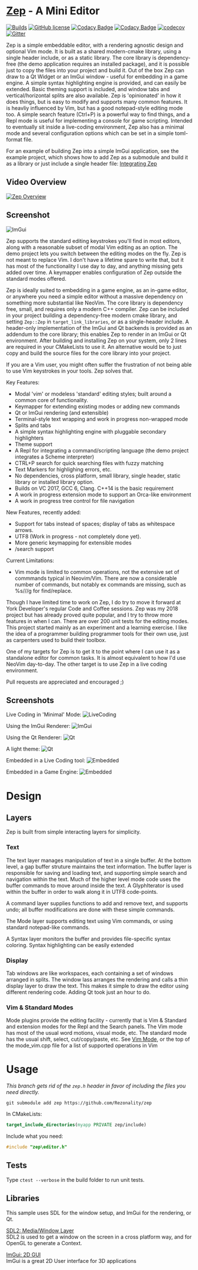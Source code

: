 [Zep](https://github.com/Rezonality/zep) - A Mini Editor
===================================================================================================
[![Builds](https://github.com/Rezonality/zep/workflows/Builds/badge.svg)](https://github.com/Rezonality/zep/actions?query=workflow%3ABuilds)
[![GitHub license](https://img.shields.io/badge/license-MIT-blue.svg)](https://github.com/Resonality/zep/blob/master/LICENSE)
[![Codacy Badge](https://app.codacy.com/project/badge/Grade/b14633031dfe49498719ad58ff96328a)](https://www.codacy.com/gh/Rezonality/zep/dashboard?utm_source=github.com&amp;utm_medium=referral&amp;utm_content=Rezonality/zep&amp;utm_campaign=Badge_Grade)
[![Codacy Badge](https://app.codacy.com/project/badge/Coverage/b14633031dfe49498719ad58ff96328a)](https://www.codacy.com/gh/Rezonality/zep/dashboard?utm_source=github.com&utm_medium=referral&utm_content=Rezonality/zep&utm_campaign=Badge_Coverage)
[![codecov](https://codecov.io/gh/Rezonality/zep/branch/master/graph/badge.svg?token=sKdLmDPcW7)](https://codecov.io/gh/Rezonality/zep)
[![Gitter](https://badges.gitter.im/Rezonality/Zep.svg)](https://gitter.im/Rezonality/Zep?utm_source=badge&utm_medium=badge&utm_campaign=pr-badge)

Zep is a simple embeddable editor, with a rendering agnostic design and optional Vim mode. It is built as a shared
modern-cmake library, using a single header include, or as a static library. The core library is dependency-free (the
demo application requires an installed package), and it is possible just to copy the files into your project and build
it. Out of the box Zep can draw to a Qt Widget or an ImGui window - useful for embedding in a game engine. A simple
syntax highlighting engine is provided, and can easily be extended. Basic theming support is included, and window tabs
and vertical/horizontal splits are also available. Zep is 'opinionated' in how it does things, but is easy to modify and
supports many common features. It is heavliy influenced by Vim, but has a good notepad-style editing mode too. A simple
search feature (Ctrl+P) is a powerful way to find things, and a Repl mode is useful for implementing a console for game
scripting. Intended to eventually sit inside a live-coding environment, Zep also has a minimal mode and several
configuration options which can be set in a simple toml-format file.

For an example of building Zep into a simple ImGui application, see the example project, which shows how to add Zep as a
submodule and build it as a library or just include a single header
file: [Integrating Zep](https://github.com/cmaughan/zep_imgui)

## Video Overview

[![Zep Overview](screenshots/video.png)](https://youtu.be/T_Kn9VzD3RE "Zep Overview")

## Screenshot

![ImGui](screenshots/sample.png)

Zep supports the standard editing keystrokes you'll find in most editors, along with a reasonable subset of modal Vim
editing as an option. The demo project lets you switch between the editing modes on the fly. Zep is not meant to replace
Vim. I don't have a lifetime spare to write that, but it has most of the functionality I use day to day, and anything
missing gets added over time. A keymapper enables configuration of Zep outside the standard modes offered.

Zep is ideally suited to embedding in a game engine, as an in-game editor, or anywhere you need a simple editor without
a massive dependency on something more substantial like NeoVim. The core library is dependency free, small, and requires
only a modern C++ compiler. Zep can be included in your project building a dependency-free modern cmake library, and
setting `Zep::Zep` in `target_link_libraries`, or as a single-header include. A header-only implementation of the ImGui
and Qt backends is provided as an addendum to the core library; this enables Zep to render in an ImGui or Qt
environment. After building and installing Zep on your system, only 2 lines are required in your CMakeLists to use it.
An alternative would be to just copy and build the source files for the core library into your project.

If you are a Vim user, you might often suffer the frustration
of not being able to use Vim keystrokes in your tools. Zep solves that.

Key Features:

* Modal 'vim' or modeless 'standard' editing styles; built around a common core of functionality.
* Keymapper for extending existing modes or adding new commands
* Qt or ImGui rendering (and extensible)
* Terminal-style text wrapping and work in progress non-wrapped mode
* Splits and tabs
* A simple syntax highlighting engine with pluggable secondary highlighters
* Theme support
* A Repl for integrating a command/scripting language (the demo project integrates a Scheme interpreter)
* CTRL+P search for quick searching files with fuzzy matching
* Text Markers for highlighing errors, etc.
* No dependencies, cross platform, small library, single header, static library or installed library option.
* Builds on VC 2017, GCC 6, Clang. C++14 is the basic requirement
* A work in progress extension mode to support an Orca-like environment
* A work in progress tree control for file navigation

New Features, recently added:

* Support for tabs instead of spaces; display of tabs as whitespace arrows.
* UTF8 (Work in progress - not completely done yet).
* More generic keymapping for extensible modes
* /search support

Current Limitations:

* Vim mode is limited to common operations, not the extensive set of commmands typical in Neovim/Vim. There are now a
  considerable number of commands, but notably ex commands are missing, such as %s///g for find/replace.

Though I have limited time to work on Zep, I do try to move it forward at York Developer's regular Code and Coffee
sessions. Zep was my 2018 project but has already proved quite popular, and I try to throw more features in when I can.
There are over 200 unit tests for the editing modes. This project started mainly as an experiment and a learning
exercise. I like the idea of a programmer building programmer tools for their own use, just as carpenters used to build
their toolbox.

One of my targets for Zep is to get it to the point where I can use it as a standalone editor for common tasks. It is
almost equivalent to how I'd use NeoVim day-to-day. The other target is to use Zep in a live coding environment.

Pull requests are appreciated and encouraged ;)

Screenshots
-----------
Live Coding in 'Minimal' Mode:
![LiveCoding](screenshots/livecode.png)

Using the ImGui Renderer:
![ImGui](screenshots/sample.png)

Using the Qt Renderer:
![Qt](screenshots/sample-qt.png)

A light theme:
![Qt](screenshots/sample-light-qt.png)

Embedded in a Live Coding tool:
![Embedded](screenshots/jorvik.png)

Embedded in a Game Engine:
![Embedded](screenshots/embedded.png)

# Design

## Layers

Zep is built from simple interacting layers for simplicity.

### Text

The text layer manages manipulation of text in a single buffer. At the bottom level, a gap buffer struture maintains the
text information.
The buffer layer is responsible for saving and loading text, and supporting simple search and navigation within the
text. Much of the higher
level mode code uses the buffer commands to move around inside the text. A GlyphIterator is used within the buffer in
order to walk along it in UTF8 code-points.

A command layer supplies functions to add and remove text, and supports undo; all buffer modifications are done with
these simple commands.

The Mode layer supports editing text using Vim commands, or using standard notepad-like commands.

A Syntax layer monitors the buffer and provides file-specific syntax coloring. Syntax highlighting can be easily
extended

### Display

Tab windows are like workspaces, each containing a set of windows arranged in splits. The window lass arranges the
rendering and calls a thin
display layer to draw the text. This makes it simple to draw the editor using different rendering code. Adding Qt took
just an hour to do.

### Vim & Standard Modes

Mode plugins provide the editing facility - currently that is Vim & Standard and extension modes for the Repl and the
Search panels.
The Vim mode has most of the usual word motions, visual mode, etc. The standard mode has the usual shift, select,
cut/copy/paste, etc.
See [Vim Mode](https://github.com/Rezonality/zep/wiki/Vim-Mode), or the top of the mode_vim.cpp file for a list of
supported operations in Vim

# Usage

_This branch gets rid of the `zep.h` header in favor of including the files you need directly._

```shell
git submodule add zep https://github.com/Rezonality/zep
```

In CMakeLists:

```cmake
target_include_directories(myapp PRIVATE zep/include)
```

Include what you need:

```cpp
#include "zep\editor.h"
```

## Tests

Type `ctest --verbose` in the build folder to run unit tests.

Libraries
-----------
This sample uses SDL for the window setup, and ImGui for the rendering, or Qt.

[SDL2: Media/Window Layer](https://www.libsdl.org/download-2.0.php)  
SDL2 is used to get a window on the screen in a cross platform way, and for OpenGL to generate a Context.

[ImGui: 2D GUI](https://github.com/ocornut/imgui)  
ImGui is a great 2D User interface for 3D applications
